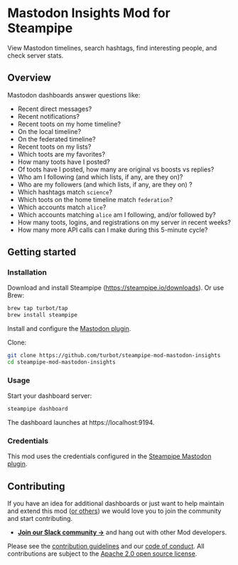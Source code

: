 # Mastodon Insights Mod for Steampipe

View Mastodon timelines, search hashtags, find interesting people, and check server stats.

## Overview

Mastodon dashboards answer questions like:

- Recent direct messages?
- Recent notifications?
- Recent toots on my home timeline?
- On the local timeline?
- On the federated timeline?
- Recent toots on my lists?
- Which toots are my favorites?
- How many toots have I posted? 
- Of toots have I posted, how many are original vs boosts vs replies?
- Who am I following (and which lists, if any, are they on)?
- Who are my followers (and which lists, if any, are they on) ?
- Which hashtags match `science`?
- Which toots on the home timeline match `federation`?
- Which accounts match `alice`?
- Which accounts matching `alice` am I following, and/or followed by?
- How many toots, logins, and registrations on my server in recent weeks?
- How many more API calls can I make during this 5-minute cycle?

## Getting started

### Installation

Download and install Steampipe (https://steampipe.io/downloads). Or use Brew:

```sh
brew tap turbot/tap
brew install steampipe
```

Install and configure the [Mastodon plugin](https://github.com/turbot/steampipe-plugin-mastodon).

Clone:

```sh
git clone https://github.com/turbot/steampipe-mod-mastodon-insights
cd steampipe-mod-mastodon-insights
```

### Usage

Start your dashboard server:

```sh
steampipe dashboard
```

The dashboard launches at https://localhost:9194. 

### Credentials

This mod uses the credentials configured in the [Steampipe Mastodon  plugin](https://github.com/turbot/steampipe-plugin-mastodon).

## Contributing

If you have an idea for additional dashboards or just want to help maintain and extend this mod ([or others](https://github.com/topics/steampipe-mod)) we would love you to join the community and start contributing.

- **[Join our Slack community →](https://steampipe.io/community/join)** and hang out with other Mod developers.

Please see the [contribution guidelines](https://github.com/turbot/steampipe/blob/main/CONTRIBUTING.md) and our [code of conduct](https://github.com/turbot/steampipe/blob/main/CODE_OF_CONDUCT.md). All contributions are subject to the [Apache 2.0 open source license](https://github.com/turbot/steampipe-mod-digitalocean-insights/blob/main/LICENSE).

